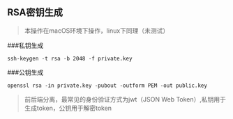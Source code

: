 RSA密钥生成
----------

>本操作在macOS环境下操作，linux下同理（未测试）

###私钥生成

	ssh-keygen -t rsa -b 2048 -f private.key
	
###公钥生成

	openssl rsa -in private.key -pubout -outform PEM -out public.key
	
	
	
>前后端分离，最常见的身份验证方式为jwt（JSON Web Token）,私钥用于生成token，公钥用于解密token
